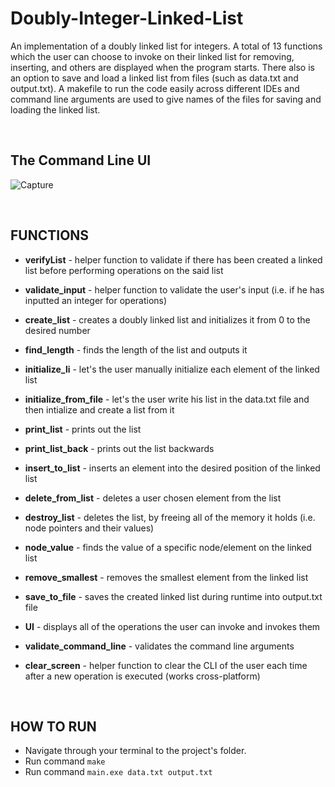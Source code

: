 # Doubly-Integer-Linked-List

An implementation of a doubly linked list for integers. A total of 13 functions which the user can choose to invoke on their linked list for removing, inserting, and others are displayed when the program starts. There also is an option to save and load a linked list from files (such as data.txt and output.txt). A makefile to run the code easily across different IDEs and command line arguments are used to give names of the files for saving and loading the linked list.

<br>

The Command Line UI 
---
![Capture](https://github.com/user-attachments/assets/e9d2fb7b-7d00-493a-92af-96756e29cdd8)

<br>

FUNCTIONS
---

- **verifyList** - helper function to validate if there has been created a linked list before performing operations on the said list

- **validate_input** - helper function to validate the user's input (i.e. if he has inputted an integer for operations)

- **create_list** - creates a doubly linked list and initializes it from 0 to the desired number

- **find_length** - finds the length of the list and outputs it

- **initialize_li** - let's the user manually initialize each element of the linked list

- **initialize_from_file** - let's the user write his list in the data.txt file and then intialize and create a list from it

- **print_list** - prints out the list

- **print_list_back** - prints out the list backwards

- **insert_to_list** - inserts an element into the desired position of the linked list

- **delete_from_list** - deletes a user chosen element from the list

- **destroy_list** - deletes the list, by freeing all of the memory it holds (i.e. node pointers and their values)

- **node_value** - finds the value of a specific node/element on the linked list

- **remove_smallest** - removes the smallest element from the linked list

- **save_to_file** - saves the created linked list during runtime into output.txt file

- **UI** - displays all of the operations the user can invoke and invokes them

- **validate_command_line** - validates the command line arguments

- **clear_screen** - helper function to clear the CLI of the user each time after a new operation is executed (works cross-platform)

<br>

HOW TO RUN
---

* Navigate through your terminal to the project's folder.
* Run command `make`
* Run command `main.exe data.txt output.txt`

